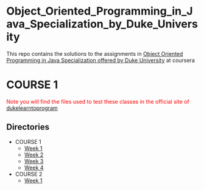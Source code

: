 # Object_Oriented_Programming_in_Java_Specialization_by_Duke_University
This repo contains the solutions to the assignments in [Object Oriented Programming in Java Specialization offered by Duke University](https://www.coursera.org/specializations/object-oriented-programming) at coursera<br>
# COURSE 1
<font color="red"> Note you will find the files used to test these classes in the official site of [dukelearntoprogram](https://www.dukelearntoprogram.com//course2/files.php) </font>
## Directories

* COURSE 1
    * [Week 1](./COURSE%201/Week%201)
    * [Week 2](./COURSE%201/Week%202)
    * [Week 3](./COURSE%201/Week%203)
    * [Week 4](./COURSE%201/Week%204)
* COURSE 2
    * [Week 1](./COURSE%202/Week%201)
